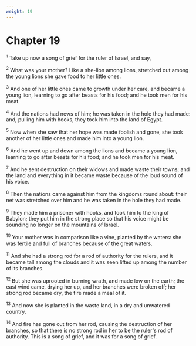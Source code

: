 ```yaml
---
weight: 19
---
```


# Chapter 19

<sup>1</sup> Take up now a song of grief for the ruler of Israel, and say, 

<sup>2</sup> What was your mother? Like a she-lion among lions, stretched out among the young lions she gave food to her little ones. 

<sup>3</sup> And one of her little ones came to growth under her care, and became a young lion, learning to go after beasts for his food; and he took men for his meat. 

<sup>4</sup> And the nations had news of him; he was taken in the hole they had made: and, pulling him with hooks, they took him into the land of Egypt. 

<sup>5</sup> Now when she saw that her hope was made foolish and gone, she took another of her little ones and made him into a young lion. 

<sup>6</sup> And he went up and down among the lions and became a young lion, learning to go after beasts for his food; and he took men for his meat. 

<sup>7</sup> And he sent destruction on their widows and made waste their towns; and the land and everything in it became waste because of the loud sound of his voice. 

<sup>8</sup> Then the nations came against him from the kingdoms round about: their net was stretched over him and he was taken in the hole they had made. 

<sup>9</sup> They made him a prisoner with hooks, and took him to the king of Babylon; they put him in the strong place so that his voice might be sounding no longer on the mountains of Israel. 

<sup>10</sup> Your mother was in comparison like a vine, planted by the waters: she was fertile and full of branches because of the great waters. 

<sup>11</sup> And she had a strong rod for a rod of authority for the rulers, and it became tall among the clouds and it was seen lifted up among the number of its branches. 

<sup>12</sup> But she was uprooted in burning wrath, and made low on the earth; the east wind came, drying her up, and her branches were broken off; her strong rod became dry, the fire made a meal of it. 

<sup>13</sup> And now she is planted in the waste land, in a dry and unwatered country. 

<sup>14</sup> And fire has gone out from her rod, causing the destruction of her branches, so that there is no strong rod in her to be the ruler's rod of authority. This is a song of grief, and it was for a song of grief. 


